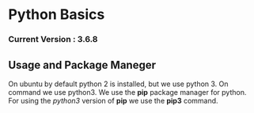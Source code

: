 # Python Basics
### Current Version : 3.6.8
## Usage and Package Maneger
On ubuntu by default python 2 is installed, but we use python 3. On command we use python3. We use the **pip** package manager for python. For using the _python3_ version of **pip** we use the **pip3** command. 